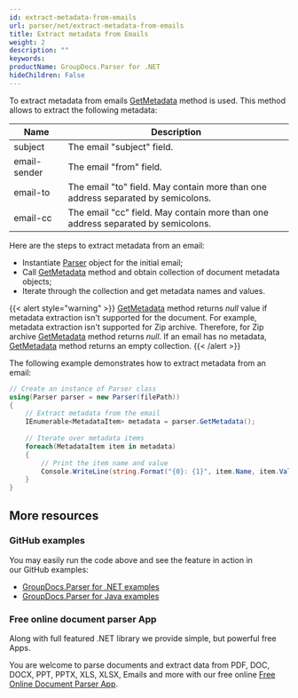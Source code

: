 ```yaml
---
id: extract-metadata-from-emails
url: parser/net/extract-metadata-from-emails
title: Extract metadata from Emails
weight: 2
description: ""
keywords: 
productName: GroupDocs.Parser for .NET
hideChildren: False
---
```

To extract metadata from emails [GetMetadata](https://apireference.groupdocs.com/net/parser/groupdocs.parser/parser/methods/getmetadata) method is used. This method allows to extract the following metadata:

| Name | Description |
| --- | --- |
| subject | The email "subject" field. |
| email-sender | The email "from" field. |
| email-to | The email "to" field. May contain more than one address separated by semicolons. |
| email-cc | The email "cc" field. May contain more than one address separated by semicolons. |

Here are the steps to extract metadata from an email:

*   Instantiate [Parser](https://apireference.groupdocs.com/net/parser/groupdocs.parser/parser) object for the initial email;
*   Call [GetMetadata](https://apireference.groupdocs.com/net/parser/groupdocs.parser/parser/methods/getmetadata) method and obtain collection of document metadata objects;
*   Iterate through the collection and get metadata names and values.

{{< alert style="warning" >}}
[GetMetadata](https://apireference.groupdocs.com/net/parser/groupdocs.parser/parser/methods/getmetadata) method returns *null* value if metadata extraction isn't supported for the document. For example, metadata extraction isn't supported for Zip archive. Therefore, for Zip archive [GetMetadata](https://apireference.groupdocs.com/net/parser/groupdocs.parser/parser/methods/getmetadata) method returns *null*. If an email has no metadata, [GetMetadata](https://apireference.groupdocs.com/net/parser/groupdocs.parser/parser/methods/getmetadata) method returns an empty collection.
{{< /alert >}}

The following example demonstrates how to extract metadata from an email:

```csharp
// Create an instance of Parser class
using(Parser parser = new Parser(filePath))
{
    // Extract metadata from the email
    IEnumerable<MetadataItem> metadata = parser.GetMetadata();
 
    // Iterate over metadata items
    foreach(MetadataItem item in metadata)
    {
        // Print the item name and value
        Console.WriteLine(string.Format("{0}: {1}", item.Name, item.Value));
    }
}
```

## More resources

### GitHub examples

You may easily run the code above and see the feature in action in our GitHub examples:

*   [GroupDocs.Parser for .NET examples](https://github.com/groupdocs-parser/GroupDocs.Parser-for-.NET)    
*   [GroupDocs.Parser for Java examples](https://github.com/groupdocs-parser/GroupDocs.Parser-for-Java)    

### Free online document parser App

Along with full featured .NET library we provide simple, but powerful free Apps.

You are welcome to parse documents and extract data from PDF, DOC, DOCX, PPT, PPTX, XLS, XLSX, Emails and more with our free online [Free Online Document Parser App](https://products.groupdocs.app/parser).
